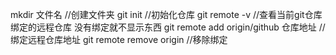 mkdir 文件名  //创建文件夹
git init //初始化仓库 
git remote -v //查看当前git仓库绑定的远程仓库  没有绑定就不显示东西
git remote add origin/github 仓库地址  //绑定远程仓库地址
git remote remove origin //移除绑定